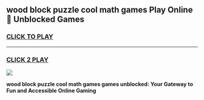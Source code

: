 
## wood block puzzle cool math games Play Online 👋 Unblocked Games
<h3>
<a href="https://news.freeplayer.one?title=wood_block_puzzle_cool_math_games&ref=17CMG">CLICK TO PLAY</a></h3>
<hr>

<h3>
<a href="https://news.freeplayer.one?title=wood_block_puzzle_cool_math_games&ref=17CMG">CLICK 2 PLAY</a>
  
</h3>

<a href="https://news.freeplayer.one?title=wood_block_puzzle_cool_math_games&ref=17CMG/"><img src="https://clearcache.store/games.png"></a>


**wood block puzzle cool math games games unblocked: Your Gateway to Fun and Accessible Online Gaming**
